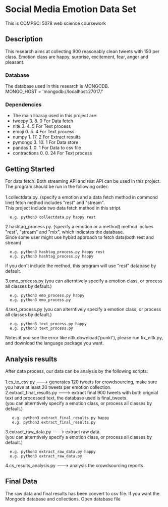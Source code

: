# Social Media Emotion Data Set
This is COMPSCI 5078 web science coursework

## Description
This research aims at collecting 900 reasonably clean tweets with 150 per class.
Emotion class are happy, surprise, excitement, fear, anger and pleasant.
### Database
The database used in this research is MONGODB.<br>
MONGO_HOST = 'mongodb://localhost:27017/'<br>
### Dependencies
* The main libaray used in this project are:
* tweepy	    3. 8. 0	      For Data fetch
* nltk	        3. 4. 5	      For Text process
* emoji	        0. 5. 4	      For Text process
* numpy	        1. 17. 2	  For Extract results
* pymongo	    3. 10. 1	  For Data store
* pandas	    1. 0. 1	      For Data to csv file
* contractions	0. 0. 24	  For Text process

## Getting Started
For data fetch. Both streaming API and rest API can be used in this project.<br>
The program should be run in the following order:<br><br>
1.collectdata.py. (specify a emotion and a data fetch method in commond line) fetch method includes "rest" and "stream".<br>
  This project include two data fetch method in this stript.<br>
```
  e.g. python3 collectdata.py happy rest
```

2.hashtag_process.py. (specify a emotion or a method) method inclues "rest", "stream" and "mix", which indicates the database.<br>
Since some user might use hybird approach to fetch data(both rest and stream)<br>
```
  e.g. python3 hashtag_process.py happy rest
  e.g. python3 hashtag_process.py happy
```
  if you don't include the method, this program will use "rest" database by default.<br>

3.emo_process.py (you can alterntively specify a emotion class, or process all classes by default.)<br>
```
  e.g. python3 emo_process.py happy
  e.g. python3 emo_process.py 
```

4.text_process.py (you can alterntively specify a emotion class, or process all classes by default.)<br>
```
  e.g. python3 text_process.py happy
  e.g. python3 text_process.py
```
Notes:if you see the error like nltk.download('punkt'), please run fix_nltk.py, and download the language package you want.<br>

## Analysis results
After data process, our data can be analysis by the following scripts:<br><br>
1.cs_to_csv.py ---> generates 120 tweets for crowdsourcing, make sure you have at least 20 tweets per emotion collection.<br>
2.extract_final_results.py ---> extract final 900 tweets with both orignial text and processed text, the database used is final_tweets.<br>
 (you can alterntively specify a emotion class, or process all classes by default.)<br>
```
   e.g. python3 extract_final_results.py happy
   e.g. python3 extract_final_results.py
```
3.extract_raw_data.py ---> extract raw data.<br>
(you can alterntively specify a emotion class, or process all classes by default.)<br>
```
  e.g. python3 extract_raw_data.py happy
  e.g. python3 extract_raw_data.py
```

4.cs_results_analysis.py ---> analysis the crowdsourcing reports<br>

## Final Data
The raw data and final results has been convert to csv file.
If you want the Mongodb database and collections. Open database file
